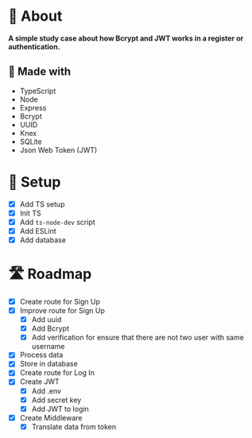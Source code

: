 # 📖 About

**A simple study case about how Bcrypt and JWT works in a register or authentication.**

## 🧱 Made with

- TypeScript
- Node
- Express
- Bcrypt
- UUID
- Knex
- SQLite
- Json Web Token (JWT)

# 🧰 Setup

- [x] Add TS setup
- [x] Init TS
- [x] Add `ts-node-dev` script
- [x] Add ESLint
- [x] Add database

# 🛣 Roadmap

- [x] Create route for Sign Up
- [x] Improve route for Sign Up
  - [x] Add uuid
  - [x] Add Bcrypt
  - [x] Add verification for ensure that there are not two user with same username
- [x] Process data
- [x] Store in database
- [x] Create route for Log In
- [x] Create JWT
  - [x] Add .env
  - [x] Add secret key
  - [x] Add JWT to login
- [x] Create Middleware
  - [x] Translate data from token
